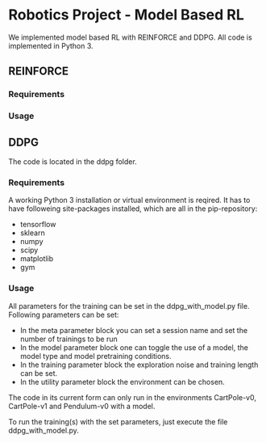 # Robotics Project - Model Based RL

We implemented model based RL with REINFORCE and DDPG. All code is implemented in Python 3.

## REINFORCE

### Requirements

### Usage

## DDPG

The code is located in the ddpg folder. 

### Requirements

A working Python 3 installation or virtual environment is reqired. It has to have followeing site-packages installed, which are all in the pip-repository:

* tensorflow
* sklearn
* numpy
* scipy
* matplotlib
* gym

### Usage

All parameters for the training can be set in the ddpg_with_model.py file. Following parameters can be set:

* In the meta parameter block you can set a session name and set the number of trainings to be run
* In the model parameter block one can toggle the use of a model, the model type and model pretraining conditions. 
* In the training parameter block the exploration noise and training length can be set. 
* In the utility parameter block the environment can be chosen. 

The code in its current form can only run in the environments CartPole-v0, CartPole-v1 and Pendulum-v0 with a model.

To run the training(s) with the set parameters, just execute the file ddpg_with_model.py.